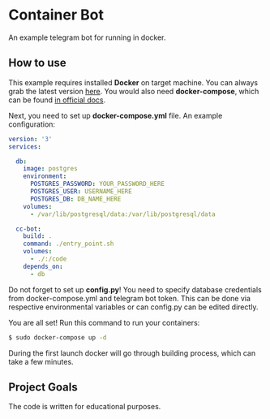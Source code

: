 # Container Bot

An example telegram bot for running in docker.

## How to use

This example requires installed **Docker** on target machine. You can always grab the latest version [here](https://get.docker.com/). You would also need **docker-compose**, which can be found [in official docs](https://docs.docker.com/compose/install/).

Next, you need to set up **docker-compose.yml** file. An example configuration:

```yml
version: '3'
services:

  db:
    image: postgres
    environment:
      POSTGRES_PASSWORD: YOUR_PASSWORD_HERE
      POSTGRES_USER: USERNAME_HERE
      POSTGRES_DB: DB_NAME_HERE
    volumes:
      - /var/lib/postgresql/data:/var/lib/postgresql/data

  cc-bot:
    build: .
    command: ./entry_point.sh
    volumes:
      - ./:/code
    depends_on:
      - db

```

Do not forget to set up **config.py**! You need to specify database credentials from docker-compose.yml and telegram bot token. This can be done via respective environmental variables or can config.py can be edited directly.

You are all set! Run this command to run your containers:
```bash
$ sudo docker-compose up -d
```

During the first launch docker will go through building process, which can take a few minutes.

## Project Goals

The code is written for educational purposes.
